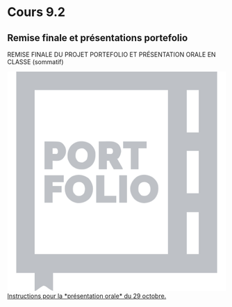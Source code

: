 # Cours 9.2

<!-- 
29 octobre
REMISE FINALE DU PROJET PORTEFOLIO ET PRÉSENTATION ORALE EN CLASSE (sommatif)

Cours dédié aux présentations

Comme on merge Lora et moi, les étudiants auront un avant-midi ou après-midi de libre.
Prévoir des travaux à leur imposer (spécifiquement pour le projet intégrateur)
-->

## Remise finale et présentations portefolio

REMISE FINALE DU PROJET PORTEFOLIO ET PRÉSENTATION ORALE EN CLASSE (sommatif)

<div class="class-content-link">
  <img src="./projets/assets/icon-portfolio.svg">
  <a href="./projets/portfolio-presentation.html">Instructions pour la *présentation orale* du 29 octobre.</a>
</div>


